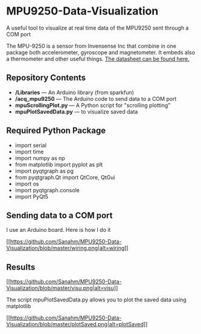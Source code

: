 # MPU9250-Data-Visualization
A useful tool to visualize at real time data of the MPU9250 sent through a COM port

The MPU-9250 is a sensor from Invensense Inc that combine in one package both accelerometer, gyroscope and magnetometer. It embeds also a thermometer and other useful things. [The datasheet can be found here.](https://store.invensense.com/ProductDetail/MPU-9250-InvenSense-Inc/487537/pid=1135)

Repository Contents
-------------------

* **/Libraries** &mdash; An Arduino library (from sparkfun)
* **/acq_mpu9250** &mdash; The Arduino code to send data to a COM port
* **mpuScrollingPlot.py** &mdash; A Python script for "scrolling plotting"
* **mpuPlotSavedData.py** &mdash; to visualize saved data

Required Python Package
-----------------------

- import serial
- import time
- import numpy as np
- from matplotlib import pyplot as plt
- import pyqtgraph as pg
- from pyqtgraph.Qt import QtCore, QtGui
- import os
- import pyqtgraph.console
- import PyQt5

Sending data to a COM port
--------------------------

I use an Arduino board. Here is how I do it

[[https://github.com/Sanahm/MPU9250-Data-Visualization/blob/master/wiring.png|alt=wiring]]

Results
-------

[[https://github.com/Sanahm/MPU9250-Data-Visualization/blob/master/visu.png|alt=visu]]

The script mpuPlotSavedData.py allows you to plot the saved data using matplotlib

[[https://github.com/Sanahm/MPU9250-Data-Visualization/blob/master/plotSaved.png|alt=plotSaved]]
